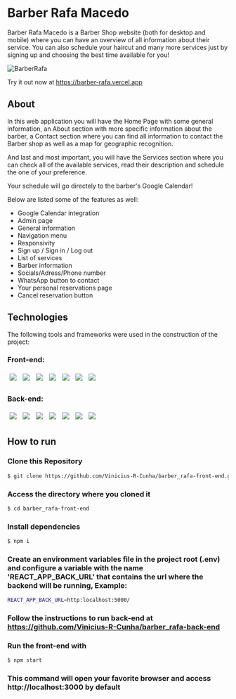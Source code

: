 # Barber Rafa Macedo

Barber Rafa Macedo is a Barber Shop website (both for desktop and mobile) where you can have an overview of all information about their service. 
You can also schedule your haircut and many more services just by signing up and choosing the best time available for you!

![BarberRafa](https://user-images.githubusercontent.com/92492685/175067771-13d7fefa-da7b-4e1c-8977-1c1de6fd3413.gif)

Try it out now at https://barber-rafa.vercel.app

## About

In this web application you will have the Home Page with some general information, an About section with more specific information about the barber, a Contact section where you can find all information to contact the Barber shop as well as a map for geographic recognition.

And last and most important, you will have the Services section where you can check all of the available services, read their description and schedule the one of your preference.

Your schedule will go directely to the barber's Google Calendar!

Below are listed some of the features as well:

- Google Calendar integration
- Admin page
- General information
- Navigation menu
- Responsivity
- Sign up / Sign in / Log out
- List of services
- Barber information
- Socials/Adress/Phone number
- WhatsApp button to contact
- Your personal reservations page
- Cancel reservation button

## Technologies
The following tools and frameworks were used in the construction of the project:<br>

### Front-end:
<p>
  <img style='margin: 5px;' src='https://img.shields.io/badge/React-20232A?style=for-the-badge&logo=react&logoColor=61DAFB'>
  <img style='margin: 5px;' src='https://img.shields.io/badge/styled--components-DB7093?style=for-the-badge&logo=styled-components&logoColor=white'>
  <img style='margin: 5px;' src='https://img.shields.io/badge/React_Router-CA4245?style=for-the-badge&logo=react-router&logoColor=white'>
  <img style='margin: 5px;' src='https://img.shields.io/badge/axios%20-%2320232a.svg?&style=for-the-badge&color=informational'>
  <img style='margin: 5px;' src='https://img.shields.io/badge/Pigeon%20Map-007FFF?style=for-the-badge&logo=mui&logoColor=white'>
  <img style='margin: 5px;' src='https://img.shields.io/badge/React%20Calendar-E1E1E1?style=for-the-badge&logo=react&logoColor=000000'>
  <img style='margin: 5px;' src='https://img.shields.io/badge/javascript-%23323330.svg?style=for-the-badge&logo=javascript&logoColor=%23F7DF1E'>
</p>

### Back-end:
<p>
  <img style='margin: 5px;' src='https://img.shields.io/badge/Google%20Calendar-4285F4?style=for-the-badge&logo=google&logoColor=white'>
  <img style='margin: 5px;' src='https://img.shields.io/badge/nodejs%20-%2320232a.svg?&style=for-the-badge&color=blue&logo=javascript&logoColor=%2361DAFB%27'>
  <img style='margin: 5px;' src='https://img.shields.io/badge/express%20-%2320232a.svg?&style=for-the-badge&color=green&logo=express&logoColor=%2361DAFB%27'>
  <img style='margin: 5px;' src='https://img.shields.io/badge/mongodb%20-%2320232a.svg?&style=for-the-badge&color=yellowgreen&logo=mongodb&logoColor=%2361DAFB%27'>
  <img style='margin: 5px;' src='https://img.shields.io/badge/typescript-%23007ACC.svg?style=for-the-badge&logo=typescript&logoColor=white'>
  <img style='margin: 5px;' src='https://img.shields.io/badge/JWT-black?style=for-the-badge&logo=JSON%20web%20tokens'>
  <img style='margin: 5px;' src='https://img.shields.io/badge/-jest-%23C21325?style=for-the-badge&logo=jest&logoColor=white'>
</p>

## How to run

### Clone this Repository
```bash
$ git clone https://github.com/Vinicius-R-Cunha/barber_rafa-front-end.git
```
### Access the directory where you cloned it
```bash
$ cd barber_rafa-front-end
```
### Install dependencies
```bash
$ npm i
```
### Create an environment variables file in the project root (.env) and configure a variable with the name 'REACT_APP_BACK_URL' that contains the url where the backend will be running, Example:
```bash
REACT_APP_BACK_URL=http:localhost:5000/
```
### Follow the instructions to run back-end at https://github.com/Vinicius-R-Cunha/barber_rafa-back-end

### Run the front-end with
```bash
$ npm start
```
### This command will open your favorite browser and access http://localhost:3000 by default
